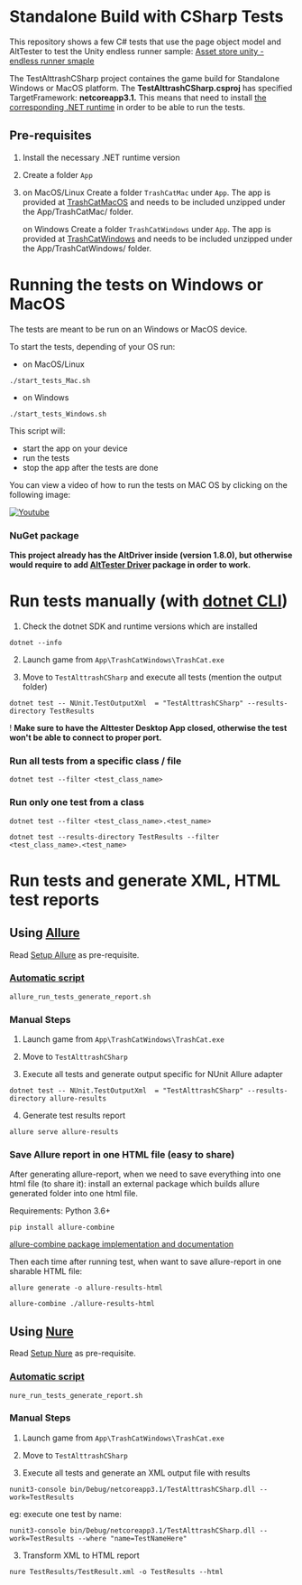 # Standalone Build with CSharp Tests

This repository shows a few C# tests that use the page object model and AltTester to test the Unity endless runner sample:
[Asset store unity - endless runner smaple](https://assetstore.unity.com/packages/essentials/tutorial-projects/endless-runner-sample-game-87901)

The TestAlttrashCSharp project containes the game build for Standalone Windows or MacOS platform.
The **TestAlttrashCSharp.csproj** has specified TargetFramework: **netcoreapp3.1.** This means that need to install [the corresponding .NET runtime](https://aka.ms/dotnet-core-applaunch?framework=Microsoft.NETCore.App&framework_version=3.1.0&arch=x64&rid=win10-x64) in order to be able to run the tests.

## Pre-requisites
1. Install the necessary .NET runtime version
2. Create a folder `App`
3. on MacOS/Linux
    Create a folder `TrashCatMac` under `App`.
    The app is provided at [TrashCatMacOS](https://altom.com/app/uploads/AltTester/TrashCat/TrashCatMacOS.app.zip) and needs to be included unzipped under the App/TrashCatMac/ folder.

    on Windows
    Create a folder `TrashCatWindows` under `App`.
    The app is provided at [TrashCatWindows](https://altom.com/app/uploads/AltTester/TrashCat/TrashCatWindows.zip) and needs to be included unzipped under the App/TrashCatWindows/ folder.

# Running the tests on Windows or MacOS
The tests are meant to be run on an Windows or MacOS device.

To start the tests, depending of your OS run:
- on MacOS/Linux

```
./start_tests_Mac.sh
```

- on Windows

```
./start_tests_Windows.sh
```
    
This script will:

- start the app on your device
- run the tests
- stop the app after the tests are done

You can view a video of how to run the tests on MAC OS by clicking on the following image: 

[![Youtube](http://img.youtube.com/vi/tr3_8YawBck/0.jpg)](https://www.youtube.com/embed/tr3_8YawBck "Youtube")

### NuGet package

**This project already has the AltDriver inside (version 1.8.0), but otherwise would require to add [AltTester Driver](https://www.nuget.org/packages/AltTester-Driver) package in order to work.**

# Run tests manually (with [dotnet CLI](https://learn.microsoft.com/en-us/dotnet/core/tools/dotnet-test))

1. Check the dotnet SDK and runtime versions which are installed

```
dotnet --info
```

2. Launch game from `App\TrashCatWindows\TrashCat.exe`

3. Move to `TestAlttrashCSharp` and execute all tests (mention the output folder)

```
dotnet test -- NUnit.TestOutputXml  = "TestAlttrashCSharp" --results-directory TestResults
```

! **Make sure to have the Alttester Desktop App closed, otherwise the test won't be able to connect to proper port.**

### Run all tests from a specific class / file

```
dotnet test --filter <test_class_name>
```

### Run only one test from a class

```
dotnet test --filter <test_class_name>.<test_name>
```

```
dotnet test --results-directory TestResults --filter <test_class_name>.<test_name>
```

# Run tests and generate XML, HTML test reports

## Using [Allure](https://docs.qameta.io/allure-report/)

Read [Setup Allure](setup_allure.md) as pre-requisite.

### [Automatic script](allure_run_tests_generate_report.sh)

```
allure_run_tests_generate_report.sh
```

### Manual Steps

1. Launch game from `App\TrashCatWindows\TrashCat.exe`

2. Move to `TestAlttrashCSharp`

3. Execute all tests and generate output specific for NUnit Allure adapter

```
dotnet test -- NUnit.TestOutputXml  = "TestAlttrashCSharp" --results-directory allure-results
```

4. Generate test results report

```
allure serve allure-results
```

### Save Allure report in one HTML file (easy to share)

After generating allure-report, when we need to save everything into one html file (to share it): install an external package which builds allure generated folder into one html file.

Requirements: Python 3.6+

```
pip install allure-combine
```

[allure-combine package implementation and documentation](https://github.com/MihanEntalpo/allure-single-html-file)

Then each time after running test, when want to save allure-report in one sharable HTML file:
```
allure generate -o allure-results-html
```

```
allure-combine ./allure-results-html
```

## Using [Nure](https://www.nuget.org/packages/nure)

Read [Setup Nure](setup_nure.md) as pre-requisite.

### [Automatic script](nure_run_tests_generate_report.sh)

```
nure_run_tests_generate_report.sh
```

### Manual Steps

1. Launch game from `App\TrashCatWindows\TrashCat.exe`

2. Move to `TestAlttrashCSharp`

3. Execute all tests and generate an XML output file with results

```
nunit3-console bin/Debug/netcoreapp3.1/TestAlttrashCSharp.dll --work=TestResults
```

eg: execute one test by name:

```
nunit3-console bin/Debug/netcoreapp3.1/TestAlttrashCSharp.dll --work=TestResults --where "name=TestNameHere"
```

3. Transform XML to HTML report
```
nure TestResults/TestResult.xml -o TestResults --html
``` 